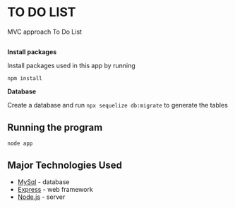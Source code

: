# TO DO LIST

MVC approach To Do List

## 


**Install packages**

Install packages used in this app by running 
```
npm install
```
**Database**  

Create a database and run <code>npx sequelize db:migrate</code> to generate the tables
## Running the program 

```
node app
```

## Major Technologies Used

* [MySql](https://www.mysql.com/) - database
* [Express](https://expressjs.com/) - web framework
* [Node.js](https://nodejs.org/en/) - server


